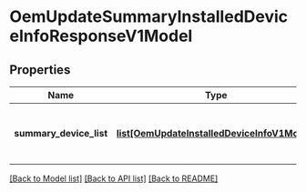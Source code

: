 # OemUpdateSummaryInstalledDeviceInfoResponseV1Model

## Properties
Name | Type | Description | Notes
------------ | ------------- | ------------- | -------------
**summary_device_list** | [**list[OemUpdateInstalledDeviceInfoV1Model]**](OemUpdateInstalledDeviceInfoV1Model.md) | List of OEM Update Summary installed Device. | [optional] 

[[Back to Model list]](../README.md#documentation-for-models) [[Back to API list]](../README.md#documentation-for-api-endpoints) [[Back to README]](../README.md)


